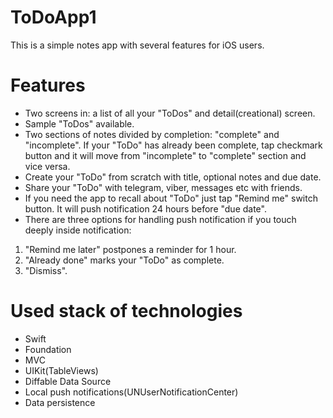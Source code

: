 # ToDoApp1
This is a simple notes app with several features for iOS users.

# Features
- Two screens in: a list of all your "ToDos" and detail(creational) screen.
- Sample "ToDos" available.
- Two sections of notes divided by completion: "complete" and "incomplete".
If your "ToDo" has already been complete, tap checkmark button and it will move from "incomplete" to "complete" section and vice versa.
- Create your "ToDo" from scratch with title, optional notes and due date.
- Share your "ToDo" with telegram, viber, messages etc with friends.
- If you need the app to recall about "ToDo" just tap "Remind me" switch button. It will push notification 24 hours before "due date".
- There are three options for handling push notification if you touch deeply inside notification:
1) "Remind me later" postpones a reminder for 1 hour.
2) "Already done" marks your "ToDo" as complete.
3) "Dismiss".

# Used stack of technologies
- Swift
- Foundation
- MVC
- UIKit(TableViews)
- Diffable Data Source
- Local push notifications(UNUserNotificationCenter)
- Data persistence





